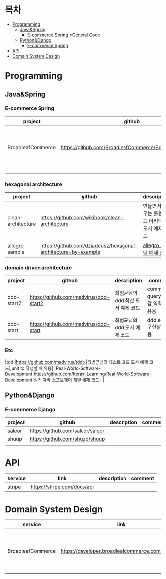 # 목차
* [Programming](#Programming)
  *   [Java&Spring](#Java&Spring)
      *   [E-commerce Spring](#E-commerce-Spring)
      *[General Code](#General-Code)
  *   [Python&Django](#Python&Django)
      *   [E-commerce Spring](#E-commerce-Django)
* [API](#API)
* [Domain System Design](#Domain-System-Design)

# Programming 
## Java&Spring
### E-commerce Spring
| project | github | description | comment |
|---------|--------|-----|-----|
|BroadleafCommerce         |https://github.com/BroadleafCommerce/BroadleafCommerce        |   -  |e-commerce 구현할 때 네이밍, 구조 등을 참고하기 유용|
|         |        |     ||
|         |        |     ||

### hexagonal architecture
| project | github | description | comment|
|---------|--------|-----|-----|
|clean-architecture        |https://github.com/wikibook/clean-architecture     |만들면서 배우는 클린 코드 아키텍처 도서 예제 코드|헥사고날 템플릿 잡을 때 유용|
|allegro sample |https://github.com/dziadeusz/hexagonal-architecture-by-example|[allegro 포스팅 예제 코드](https://blog.allegro.tech/2020/05/hexagonal-architecture-by-example.html)|

### domain driven architecture
| project | github | description | comment|
|---------|--------|-----|-----|
|ddd-start2         |https://github.com/madvirus/ddd-start2          |최범균님의 ddd 최신 도서 예제 코드|command-query 패턴 감 익힐 때 유용|
|ddd-start         |        https://github.com/madvirus/ddd-start    |최범균님의 ddd 도서 예제 코드|ddd entity 구현할 때 유용|

### Etc
|tdd      |https://github.com/madvirus/tddb     |최범균님의 테스트 코드 도서 예제 코드|junit tc 작성할 때 유용|
|Real-World-Software-Development|https://github.com/Iteratr-Learning/Real-World-Software-Development|실전 자바 소프트웨어 개발 예제 코드|-|





## Python&Django
### E-commerce Django
| project | github | description |comment|
|---------|--------|-----|-----|
|saleor         |https://github.com/saleor/saleor        |     ||
|shuup         |https://github.com/shuup/shuup        |     ||
|         |        |     ||

# API 
| service | link | description |comment|
|---------|--------|-----|-----|
|  stripe       | https://stripe.com/docs/api       |     ||


# Domain System Design
| service | link | description |comment|
|---------|--------|-----|-----|
|  BroadleafCommerce       | https://developer.broadleafcommerce.com/services       | BroadleafCommerce 서비스 구현 설명    |e-commerce 도메인 지식 및 구현 방법을 파악하기 유용|
